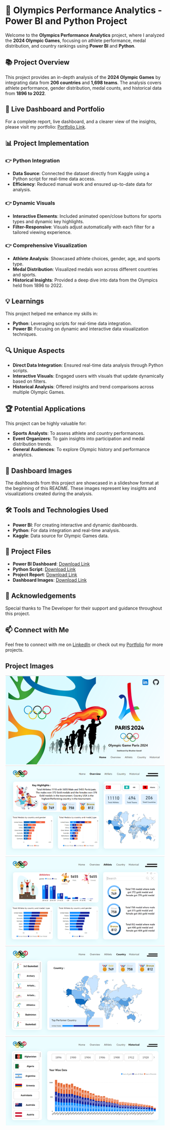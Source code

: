 # 🏅 Olympics Performance Analytics - Power BI and Python Project

Welcome to the **Olympics Performance Analytics** project, where I analyzed the **2024 Olympic Games**, focusing on athlete performance, medal distribution, and country rankings using **Power BI** and **Python**.

## 📚 Project Overview

This project provides an in-depth analysis of the **2024 Olympic Games** by integrating data from **206 countries** and **1,698 teams**. The analysis covers athlete performance, gender distribution, medal counts, and historical data from **1896 to 2022**.

## 🔗 Live Dashboard and Portfolio

For a complete report, live dashboard, and a clearer view of the insights, please visit my portfolio: [Portfolio Link](https://lnkd.in/gF5vsKGC).

## 📊 Project Implementation

### 👉 Python Integration
- **Data Source**: Connected the dataset directly from Kaggle using a Python script for real-time data access.
- **Efficiency**: Reduced manual work and ensured up-to-date data for analysis.

### 👉 Dynamic Visuals
- **Interactive Elements**: Included animated open/close buttons for sports types and dynamic key highlights.
- **Filter-Responsive**: Visuals adjust automatically with each filter for a tailored viewing experience.

### 👉 Comprehensive Visualization
- **Athlete Analysis**: Showcased athlete choices, gender, age, and sports type.
- **Medal Distribution**: Visualized medals won across different countries and sports.
- **Historical Insights**: Provided a deep dive into data from the Olympics held from 1896 to 2022.

## 💡 Learnings

This project helped me enhance my skills in:

- **Python**: Leveraging scripts for real-time data integration.
- **Power BI**: Focusing on dynamic and interactive data visualization techniques.

## 🔍 Unique Aspects

- **Direct Data Integration**: Ensured real-time data analysis through Python scripts.
- **Interactive Visuals**: Engaged users with visuals that update dynamically based on filters.
- **Historical Analysis**: Offered insights and trend comparisons across multiple Olympic Games.

## 🏆 Potential Applications

This project can be highly valuable for:

- **Sports Analysts**: To assess athlete and country performances.
- **Event Organizers**: To gain insights into participation and medal distribution trends.
- **General Audiences**: To explore Olympic history and performance analytics.

## 📸 Dashboard Images

The dashboards from this project are showcased in a slideshow format at the beginning of this README. These images represent key insights and visualizations created during the analysis.

## 🛠️ Tools and Technologies Used

- **Power BI**: For creating interactive and dynamic dashboards.
- **Python**: For data integration and real-time analysis.
- **Kaggle**: Data source for Olympic Games data.

## 📂 Project Files

- **Power BI Dashboard**: [Download Link](#)
- **Python Script**: [Download Link](#)
- **Project Report**: [Download Link](#)
- **Dashboard Images**: [Download Link](#)

## 🌟 Acknowledgements

Special thanks to The Developer for their support and guidance throughout this project.

## 📫 Connect with Me

Feel free to connect with me on [LinkedIn](https://www.linkedin.com/in/bhushan-gawali/) or check out my [Portfolio](https://lnkd.in/gF5vsKGC) for more projects.

## Project Images

![Page 1](https://github.com/Bhushan148/Olympics-Performance-Analytics/raw/main/Background%20And%20images/Page%201.png)
![Page 2](https://github.com/Bhushan148/Olympics-Performance-Analytics/raw/main/Background%20And%20images/Page%202.png)
![Page 3](https://github.com/Bhushan148/Olympics-Performance-Analytics/raw/main/Background%20And%20images/Page%203.png)
![Page 4](https://github.com/Bhushan148/Olympics-Performance-Analytics/raw/main/Background%20And%20images/Page%204.png)
![Page 5](https://github.com/Bhushan148/Olympics-Performance-Analytics/raw/main/Background%20And%20images/Page%205.png)



